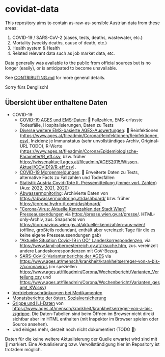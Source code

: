 # covidat-data

This repository aims to contain as-raw-as-sensible Austrian data from these areas:

1. COVID-19 / SARS-CoV-2 (cases, tests, deaths, wastewater, etc.)
2. Mortality (weekly deaths, cause of death, etc.)
3. Health system & Health
4. Related relevant data such as job market data, etc.

Data generally was available to the public from official sources but is no
longer (easily), or is anticipated to become unavailable.

See [CONTRIBUTING.md](./CONTRIBUTING.md) for more general details.

Sorry fürs Denglisch!

## Übersicht über enthaltene Daten

* COVID-19
  * [COVID-19 AGES und EMS-Daten](docs/covid/ages-und-ems.md): 📕 Fallzahlen, EMS-erfasste Todesfälle, Hospitalisierungen, Daten zu Tests
  * [Diverse weitere EMS-basierte AGES-Auswertungen](data/covid/ages-ems-extra/): 📕
    Reinfektionen (<https://www.ages.at/fileadmin/Corona/Reinfektionen/Reinfektionen.csv>),
    Inzidenz je Immunstatus (sehr unvollständiges Archiv, Original-URL TODO),
    R-Werte (<https://www.ages.at/fileadmin/Corona/Epidemiologische-Parameter/R_eff.csv>,
    bzw. früher <https://wissenaktuell.ages.at/fileadmin/AGES2015/Wissen-Aktuell/COVID19/R_eff.csv>).
  * [COVID-19 Morgenmeldungen](docs/covid/morgenmeldung.md): 📕 Erweiterte Daten zu Tests, alternative Facts zu Fallzahlen und Todesfällen
  * [Statistik Austria Covid-Tote lt. Pressemitteilung (immer vorl. Zahlen)](data/covid/statat_yearly_covid_deaths_pr.csv) (Aus:
    [2022](https://www.statistik.at/fileadmin/announcement/2023/03/20230315Todesursachen2022vorl.pdf),
    [2021](https://www.statistik.at/fileadmin/announcement/2022/05/20220303Todesursachen2021.pdf),
    [2020](https://web.archive.org/web/20211025205450/https://www.statistik.at/web_de/presse/125475.html))
  * [Abwassermonitoring](data/covid/abwassermonitoring/): Archivierte Daten von
    <https://abwassermonitoring.at/dashboard/> bzw. früher <https://corona.hydro-it.com/dashboard/>.
  * ["Corona-Virus: Aktuelle Kennzahlen der Stadt Wien" Presseaussendungen](data/covid/wien-kennzahlen.tar.xz)
    via <https://presse.wien.gv.at/presse/>.
    HTML-only-Archiv, zus. Snapshots von <https://coronavirus.wien.gv.at/aktuelle-kennzahlen-aus-wien/>
    (offline, großteils redundant, enthält aber vereinzelt Tage für die es keine eigene Presseaussendungen gab)
  * ["Aktuelle Situation Covid-19 in OÖ" Landeskorrespondenzen](data/covid/ooe-landeskorrespondenz-cov-situation.tar.xz),
    via <https://www.land-oberoesterreich.gv.at/lksuche.htm>, zus. vereinzelt andere Landeskorrespondenzen mit CoV-Bezug.
  * [SARS-CoV-2-Variantenberichte der AGES](data/covid/ages-varianten/) via <https://www.ages.at/mensch/krankheit/krankheitserreger-von-a-bis-z/coronavirus>
    (im speziellen <https://www.ages.at/fileadmin/Corona/Wochenbericht/Varianten_Verteilung.csv> und <https://www.ages.at/fileadmin/Corona/Wochenbericht/Varianten_gesamt_KW.csv>)
* [Vertriebeinschränkungen bei Medikamenten](docs/basg-medicineshortage.md)
* [Monatsberichte der österr. Sozialversicherung](docs/sozialversicherung-monatsberichte.md)
* [Grippe und ILI-Daten](data/grippe/) von <https://www.ages.at/mensch/krankheit/krankheitserreger-von-a-bis-z/grippe>.
  Die Daten-Tabellen sind beim Öffnen im Browser nicht direkt sichtbar aber im HTML enthalten
  (mit Inspektor im Browser spielen oder Source ansehen).
* Und einiges mehr, derzeit noch nicht dokumentiert (TODO 🚧)

Daten für die keine weitere Aktualisierung der Quelle erwartet wird sind mit 📕
markiert. Eine Aktualisierung bzw. Vervollständigung hier im Repository ist
trotzdem möglich.
